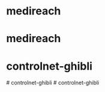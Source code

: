 # medireach
# medireach
# controlnet-ghibli
#   c o n t r o l n e t - g h i b l i  
 #   c o n t r o l n e t - g h i b l i  
 
